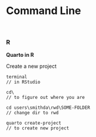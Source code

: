 # Command Line

<br>

### R

**Quarto in R**   

Create a new project    

```
terminal 
// in RStudio

cd\
// to figure out where you are

cd users\smithda\rwd\SOME-FOLDER
// change dir to rwd

quarto create-project
// to create new project
```
